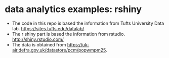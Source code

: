 # data analytics examples: rshiny

- The code in this repo is based the information from Tufts University Data lab. https://sites.tufts.edu/datalab/
- The r shiny part is based the information from rstudio. http://shiny.rstudio.com/
- The data is obtained from https://uk-air.defra.gov.uk/datastore/pcm/popwmpm25.
